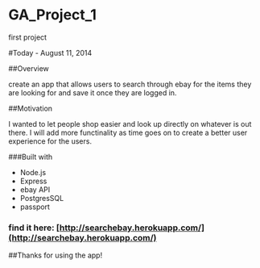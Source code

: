 GA_Project_1
============

first project

#Today - August 11, 2014

##Overview

create an app that allows users to search through ebay for the items they are looking for and save it once they are logged in.

##Motivation

I wanted to let people shop easier and look up directly on whatever is out there.  I will add more functinality as time goes on to create a better user experience for the users.

###Built with

* Node.js
* Express
* ebay API
* PostgresSQL
* passport

### find it here: [http://searchebay.herokuapp.com/](http://searchebay.herokuapp.com/)
##Thanks for using the app!
